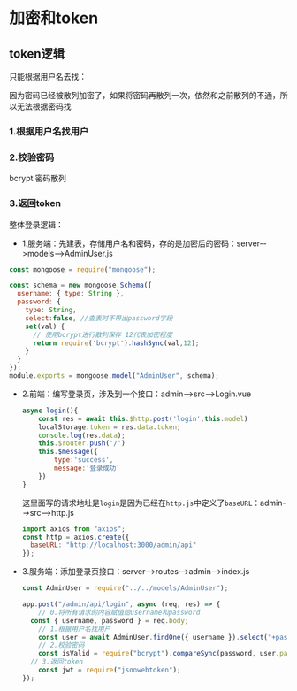 # 加密和token



## 

## token逻辑

只能根据用户名去找：

因为密码已经被散列加密了，如果将密码再散列一次，依然和之前散列的不通，所以无法根据密码找

### 1.根据用户名找用户

### 2.校验密码

bcrypt 密码散列

### 3.返回token

整体登录逻辑：

- 1.服务端：先建表，存储用户名和密码，存的是加密后的密码：server-->models-->AdminUser.js

```javascript
const mongoose = require("mongoose");

const schema = new mongoose.Schema({
  username: { type: String },
  password: {
    type: String,
    select:false, //查表时不带出password字段
    set(val) {
      // 使用bcrypt进行散列保存 12代表加密程度
      return require('bcrypt').hashSync(val,12);
    }
  }
});
module.exports = mongoose.model("AdminUser", schema);

```

- 2.前端：编写登录页，涉及到一个接口：admin-->src-->Login.vue

  ```javascript
  async login(){
      const res = await this.$http.post('login',this.model)
      localStorage.token = res.data.token;
      console.log(res.data);
      this.$router.push('/')
      this.$message({
          type:'success',
          message:'登录成功'
      })
  }
  ```

  这里面写的请求地址是`login`是因为已经在`http.js`中定义了`baseURL`：admin-->src-->http.js

  ```javascript
  import axios from "axios";
  const http = axios.create({
    baseURL: "http://localhost:3000/admin/api"
  });
  ```

- 3.服务端：添加登录页接口：server-->routes-->admin-->index.js

  ```javascript
  const AdminUser = require("../../models/AdminUser");
  
  app.post("/admin/api/login", async (req, res) => {
      // 0.将所有请求的内容赋值给username和password
  	const { username, password } = req.body;
      // 1.根据用户名找用户
      const user = await AdminUser.findOne({ username }).select("+password");
      // 2.校验密码
      const isValid = require("bcrypt").compareSync(password, user.password);
  	// 3.返回token
      const jwt = require("jsonwebtoken");
  });
  ```

  

  
